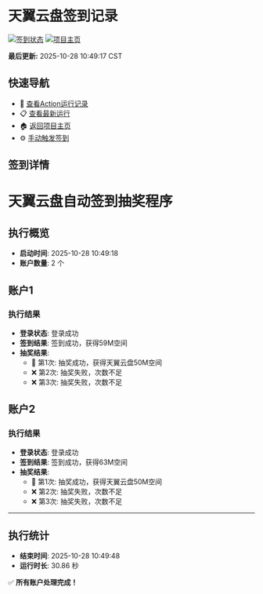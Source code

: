 # 天翼云盘签到记录

[![签到状态](https://github.com/Leon-Amazing/189pan/actions/workflows/main.yml/badge.svg)](https://github.com/Leon-Amazing/189pan/actions/workflows/main.yml) [![项目主页](https://img.shields.io/badge/GitHub-项目主页-blue?logo=github)](https://github.com/Leon-Amazing/189pan)

**最后更新:** 2025-10-28 10:49:17 CST

## 快速导航

- 🔄 [查看Action运行记录](https://github.com/Leon-Amazing/189pan/actions)
- 📋 [查看最新运行](https://github.com/Leon-Amazing/189pan/actions/runs/18862463217)
- 🏠 [返回项目主页](https://github.com/Leon-Amazing/189pan)
- ⚙️ [手动触发签到](https://github.com/Leon-Amazing/189pan/actions/workflows/main.yml)

## 签到详情

# 天翼云盘自动签到抽奖程序

## 执行概览
- **启动时间**: 2025-10-28 10:49:18
- **账户数量**: 2 个

## 账户1
### 执行结果
- **登录状态**: 登录成功
- **签到结果**: 签到成功，获得59M空间
- **抽奖结果**:
  - 🎉 第1次: 抽奖成功，获得天翼云盘50M空间
  - ❌ 第2次: 抽奖失败，次数不足
  - ❌ 第3次: 抽奖失败，次数不足

## 账户2
### 执行结果
- **登录状态**: 登录成功
- **签到结果**: 签到成功，获得63M空间
- **抽奖结果**:
  - 🎉 第1次: 抽奖成功，获得天翼云盘50M空间
  - ❌ 第2次: 抽奖失败，次数不足
  - ❌ 第3次: 抽奖失败，次数不足

---
## 执行统计
- **结束时间**: 2025-10-28 10:49:48
- **运行时长**: 30.86 秒

✅ **所有账户处理完成！**
